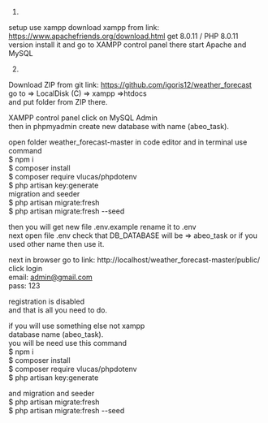 1.
setup use xampp
download xampp from link: https://www.apachefriends.org/download.html
get 8.0.11 / PHP 8.0.11 version
install it and go to XAMPP control panel there start Apache and MySQL

2.
Download ZIP from git link: https://github.com/igoris12/weather_forecast <br>
go to => LocalDisk (C) => xampp =>htdocs<br>
and put folder from ZIP there.<br>

XAMPP control panel click on MySQL Admin<br>
then in phpmyadmin create new database with name (abeo_task).<br>

open folder weather_forecast-master in code editor and in terminal use command <br>
$ npm i <br>
$ composer install <br>
$ composer require vlucas/phpdotenv <br>
$ php artisan key:generate <br>
migration and seeder <br>
$ php artisan migrate:fresh <br>
$ php artisan migrate:fresh --seed <br>

then you will get new file .env.example rename it to .env<br>
next open file .env check that DB_DATABASE will be => abeo_task or if you used other name then use it.<br>

next in browser go to link: http://localhost/weather_forecast-master/public/<br>
click login<br>
email: admin@gmail.com<br>
pass: 123<br>

registration is disabled<br>
and that is all you need to do.<br>

if you will use something else not xampp<br>
database name (abeo_task).<br>
you will be need use this command<br>
$ npm i<br>
$ composer install<br>
$ composer require vlucas/phpdotenv<br>
$ php artisan key:generate<br>

and
migration and seeder<br>
$ php artisan migrate:fresh<br>
$ php artisan migrate:fresh --seed<br>

